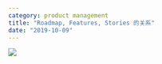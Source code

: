 ```yaml
---
category: product management
title: "Roadmap, Features, Stories 的关系"
date: "2019-10-09"
---
```


![](https://goooooouwa.files.wordpress.com/2020/04/egbscwlu0aasz5y.jpeg?w=1024)
